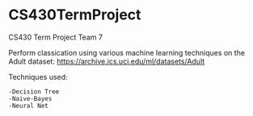 # CS430TermProject
CS430 Term Project Team 7

Perform classication using various machine learning techniques on the Adult dataset: https://archive.ics.uci.edu/ml/datasets/Adult


Techniques used:

    -Decision Tree
    -Naive-Bayes
    -Neural Net

